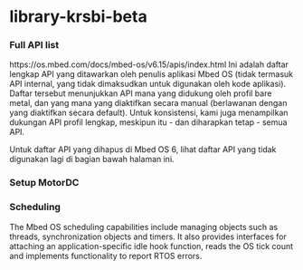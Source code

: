 # library-krsbi-beta

<h3>Full API list</h3>
https://os.mbed.com/docs/mbed-os/v6.15/apis/index.html Ini adalah daftar lengkap API yang ditawarkan oleh penulis aplikasi Mbed OS (tidak termasuk API internal, yang tidak dimaksudkan untuk digunakan oleh kode aplikasi). Daftar tersebut menunjukkan API mana yang didukung oleh profil bare metal, dan yang mana yang diaktifkan secara manual (berlawanan dengan yang diaktifkan secara default). Untuk konsistensi, kami juga menampilkan dukungan API profil lengkap, meskipun itu - dan diharapkan tetap - semua API.

Untuk daftar API yang dihapus di Mbed OS 6, lihat daftar API yang tidak digunakan lagi di bagian bawah halaman ini.
<h3>Setup MotorDC</h3>

<h3>Scheduling</h3>
The Mbed OS scheduling capabilities include managing objects such as threads, synchronization objects and timers. It also provides interfaces for attaching an application-specific idle hook function, reads the OS tick count and implements functionality to report RTOS errors.
